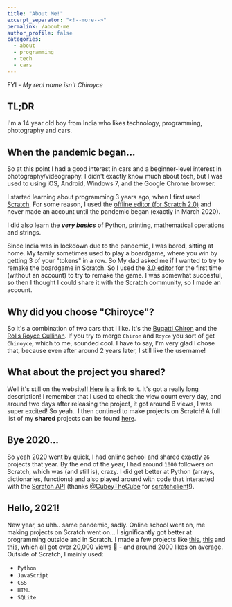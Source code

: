 ```yaml
---
title: "About Me!"
excerpt_separator: "<!--more-->"
permalink: /about-me
author_profile: false
categories:
  - about
  - programming
  - tech
  - cars
---
```


FYI - *My real name isn't Chiroyce*

## TL;DR

I'm a 14 year old boy from India who likes technology, programming, photography and cars.

## When the pandemic began...

So at this point I had a good interest in cars and a beginner-level interest in photography/videography. I didn't exactly know much about tech, but I was used to using iOS, Android, Windows 7, and the Google Chrome browser.

I started learning about programming 3 years ago, when I first used [Scratch](https://scratch.mit.edu/). For some reason, I used the [offline editor (for Scratch 2.0)](https://scratch.mit.edu/download/scratch2) and never made an account until the pandemic began (exactly in March 2020).

I did also learn the ***very basics*** of Python, printing, mathematical operations and strings.

Since India was in lockdown due to the pandemic, I was bored, sitting at home. My family sometimes used to play a boardgame, where you win by getting 3 of your "tokens" in a row. So  My dad asked me if I wanted to try to remake the boardgame in Scratch. So I used the [3.0 editor](https://scratch.mit.edu/projects/editor/) for the first time (without an account) to try to remake the game. I was somewhat succesful, so then I thought I could share it with the Scratch community, so I made an account.

## Why did you choose "Chiroyce"?
So it's a combination of two cars that I like. It's the [Bugatti Chiron](https://en.wikipedia.org/wiki/Bugatti_Chiron) and the [Rolls Royce Cullinan](https://en.wikipedia.org/wiki/Rolls-Royce_Cullinan). If you try to merge `Chiron` and `Royce` you sort of get `Chiroyce`, which to me, sounded cool. I have to say, I'm very glad I chose that, because even after around 2 years later, I still like the username!

## What about the project you shared?
Well it's still on the website!! [Here](https://scratch.mit.edu/projects/388790486/) is a link to it. It's got a really long description! I remember that I used to check the view count every day, and around two days after releasing the project, it got around 6 views, I was super excited! So yeah.. I then contined to make projects on Scratch! A full list of my **shared** projects can be found [here](https://scratch.mit.edu/users/Chiroyce/projects/).

## Bye 2020...

So yeah 2020 went by quick, I had online school and shared exactly `26` projects that year. By the end of the year, I had around `1000` followers on Scratch, which was (and still is), crazy. I did get better at Python (arrays, dictionaries, functions) and also played around with code that interacted with the [Scratch API](https://github.com/LLK/scratch-rest-api/wiki) (thanks [@CubeyTheCube](https://github.com/CubeyTheCube) for [scratchclient](https://github.com/CubeyTheCube/scratchclient)!).

## Hello, 2021!

New year, so uhh.. same pandemic, sadly. Online school went on, me making projects on Scratch went on... I significantly got better at programming outside and in Scratch. I made a few projects like [this](https://scratch.mit.edu/projects/448185902/), [this](https://scratch.mit.edu/projects/424893697/) and [this](https://scratch.mit.edu/projects/453335044/), which all got over 20,000 views 🤯 - and around 2000 likes on average. Outside of Scratch, I mainly used:

- `Python` 
- `JavaScript` 
- `CSS` 
- `HTML`
- `SQLite`

